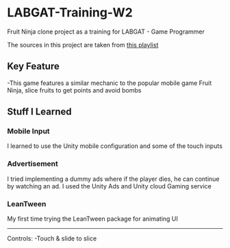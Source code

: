 # LABGAT-Training-W2
 Fruit Ninja clone project as a training for LABGAT - Game Programmer

 The sources in this project are taken from [this playlist](https://youtu.be/xTT1Ae_ifhM?si=cpdnM1Y3vRT5ySIO)

## Key Feature
-This game features a similar mechanic to the popular mobile game Fruit Ninja, slice fruits to get points and avoid bombs

## Stuff I Learned  
### Mobile Input
I learned to use the Unity mobile configuration and some of the touch inputs

### Advertisement
I tried implementing a dummy ads where if the player dies, he can continue by watching an ad. I used the Unity Ads and Unity cloud Gaming service

### LeanTween
My first time trying the LeanTween package for animating UI

---
Controls:
-Touch & slide to slice  
